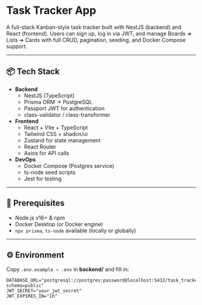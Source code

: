 # Task Tracker App

A full-stack Kanban-style task tracker built with NestJS (backend) and React (frontend). Users can sign up, log in via JWT, and manage Boards ➔ Lists ➔ Cards with full CRUD, pagination, seeding, and Docker Compose support.

---

## 📦 Tech Stack

- **Backend**  
  - NestJS (TypeScript)  
  - Prisma ORM → PostgreSQL  
  - Passport JWT for authentication  
  - class-validator / class-transformer  
- **Frontend**  
  - React + Vite + TypeScript  
  - Tailwind CSS + shadcn/ui  
  - Zustand for state management  
  - React Router  
  - Axios for API calls  
- **DevOps**  
  - Docker Compose (Postgres service)  
  - ts-node seed scripts  
  - Jest for testing  

---

## 🚀 Prerequisites

- Node.js v16+ & npm  
- Docker Desktop (or Docker engine)  
- `npx prisma`, `ts-node` available (locally or globally)

---

## ⚙️ Environment

Copy `.env.example → .env` in **backend/** and fill in:

```env
DATABASE_URL="postgresql://postgres:password@localhost:5432/task_tracker_db?schema=public"
JWT_SECRET="your_jwt_secret"
JWT_EXPIRES_IN="1h"